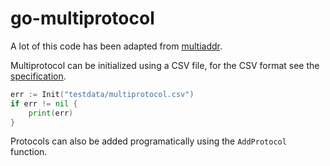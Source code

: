 # go-multiprotocol

A lot of this code has been adapted from [multiaddr](https://github.com/multiformats/go-multiaddr).

Multiprotocol can be initialized using a CSV file, for the CSV format see the [specification](https://github.com/vacp2p/multiprotocol).

```go
err := Init("testdata/multiprotocol.csv")
if err != nil {
    print(err)
}
```

Protocols can also be added programatically using the ```AddProtocol``` function.